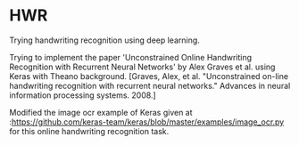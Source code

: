 # HWR

Trying handwriting recognition using deep learning.

Trying to implement the paper 'Unconstrained Online Handwriting Recognition with Recurrent Neural Networks' by Alex Graves et al. using Keras with Theano background. [Graves, Alex, et al. "Unconstrained on-line handwriting recognition with recurrent neural networks." Advances in neural information processing systems. 2008.]

Modified the image ocr example of Keras given at :https://github.com/keras-team/keras/blob/master/examples/image_ocr.py for this online handwriting recognition task.
